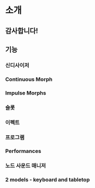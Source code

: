 # 소개
## 감사합니다!
## 기능
### 신디사이저
### Continuous Morph
### Impulse Morphs
### 슬롯
### 이펙트
### 프로그램
### Performances
### 노드 사운드 매니저
### 2 models - keyboard and tabletop